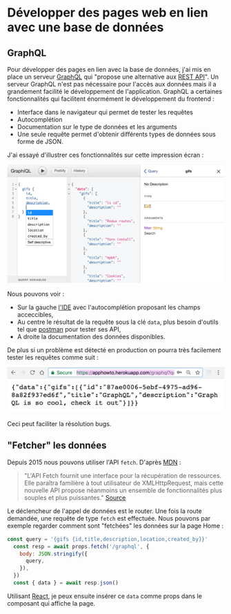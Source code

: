 # Développer des pages web en lien avec une base de données

## GraphQL

Pour développer des pages en lien avec la base de données, j'ai mis en place un serveur [GraphQL](https://fr.wikipedia.org/wiki/GraphQL) qui "propose une alternative aux [REST API](https://fr.wikipedia.org/wiki/Representational_state_transfer)". Un serveur GraphQL n'est pas nécessaire pour l'accès aux données mais il a grandement facilité le développement de l'application.    GraphQL a certaines fonctionnalités qui facilitent énormément le développement du frontend :

* Interface dans le navigateur qui permet de tester les requêtes
* Autocomplétion
* Documentation sur le type de données et les arguments
* Une seule requête permet d'obtenir différents types de données sous forme de JSON.

J'ai essayé d'illustrer ces fonctionnalités sur cette impression écran :

![Serveur GraphQL](../../img/graphql.png)

Nous pouvons voir :
* Sur la gauche [l'IDE](https://fr.wikipedia.org/wiki/Environnement_de_d%C3%A9veloppement) avec l'autocomplétion proposant les champs acceccibles, 
* Au centre le résultat de la requête sous la clé `data`, plus besoin d'outils tel que [postman](https://www.getpostman.com/) pour tester ses API,
* A droite la documentation des données disponibles.

De plus si un problème est détecté en production on pourra très facilement tester les requêtes comme suit :

![Serveur GraphQL](../../img/graphql-production.png)

Ceci peut faciliter la résolution bugs.

## "Fetcher" les données

Depuis 2015 nous pouvons utiliser l'API `fetch`. D'après [MDN](https://developer.mozilla.org) : 

> "L'API Fetch fournit une interface pour la récupération de ressources. Elle paraîtra familière à tout utilisateur de XMLHttpRequest, mais cette nouvelle API propose néanmoins un ensemble de fonctionnalités plus souples et plus puissantes." [Source](https://developer.mozilla.org/fr/docs/Web/API/Fetch_API)

Le déclencheur de l'appel de données est le router. Une fois la route demandée, une requête de type `fetch` est effectuée. Nous pouvons par exemple regarder comment sont "fetchées" les données sur la page Home :

```js
const query = '{gifs {id,title,description,location,created_by}}'
  const resp = await props.fetch('/graphql', {
    body: JSON.stringify({
      query,
    }),
  })
  const { data } = await resp.json()
```

Utilisant [React](https://reactjs.org/), je peux ensuite insérer ce `data` comme props dans le composant qui affiche la page. 